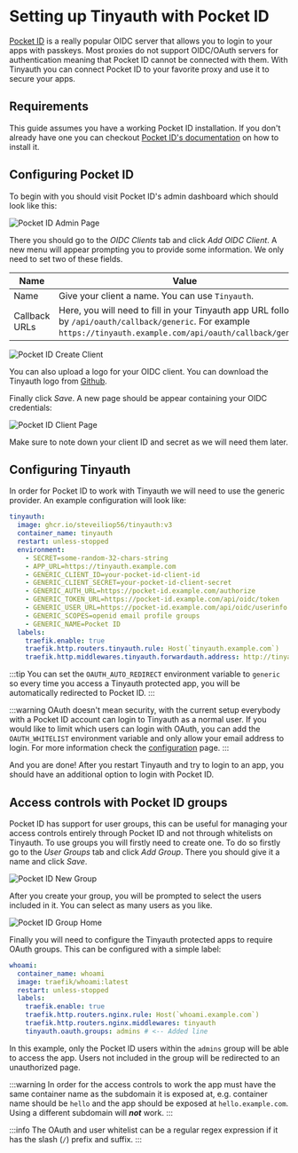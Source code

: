 # Setting up Tinyauth with Pocket ID

[Pocket ID](https://pocket-id.org) is a really popular OIDC server that allows you to login to your apps with passkeys. Most proxies do not support OIDC/OAuth servers for authentication meaning that Pocket ID cannot be connected with them. With Tinyauth you can connect Pocket ID to your favorite proxy and use it to secure your apps.

## Requirements

This guide assumes you have a working Pocket ID installation. If you don't already have one you can checkout [Pocket ID's documentation](https://pocket-id.org/docs/setup/installation) on how to install it.

## Configuring Pocket ID

To begin with you should visit Pocket ID's admin dashboard which should look like this:

![Pocket ID Admin Page](/screenshots/pocket-id-home.png)

There you should go to the _OIDC Clients_ tab and click _Add OIDC Client_. A new menu will appear prompting you to provide some information. We only need to set two of these fields.

| Name          | Value                                                                                                                                                                  |
| ------------- | ---------------------------------------------------------------------------------------------------------------------------------------------------------------------- |
| Name          | Give your client a name. You can use `Tinyauth`.                                                                                                                       |
| Callback URLs | Here, you will need to fill in your Tinyauth app URL followed by `/api/oauth/callback/generic`. For example `https://tinyauth.example.com/api/oauth/callback/generic`. |

![Pocket ID Create Client](/screenshots/pocket-id-new-client.png)

You can also upload a logo for your OIDC client. You can download the Tinyauth logo from [Github](https://github.com/steveiliop56/tinyauth/blob/main/frontend/public/logo.png).

Finally click _Save_. A new page should be appear containing your OIDC credentials:

![Pocket ID Client Page](/screenshots/pocket-id-client-page.png)

Make sure to note down your client ID and secret as we will need them later.

## Configuring Tinyauth

In order for Pocket ID to work with Tinyauth we will need to use the generic provider. An example configuration will look like:

```yaml
tinyauth:
  image: ghcr.io/steveiliop56/tinyauth:v3
  container_name: tinyauth
  restart: unless-stopped
  environment:
    - SECRET=some-random-32-chars-string
    - APP_URL=https://tinyauth.example.com
    - GENERIC_CLIENT_ID=your-pocket-id-client-id
    - GENERIC_CLIENT_SECRET=your-pocket-id-client-secret
    - GENERIC_AUTH_URL=https://pocket-id.example.com/authorize
    - GENERIC_TOKEN_URL=https://pocket-id.example.com/api/oidc/token
    - GENERIC_USER_URL=https://pocket-id.example.com/api/oidc/userinfo
    - GENERIC_SCOPES=openid email profile groups
    - GENERIC_NAME=Pocket ID
  labels:
    traefik.enable: true
    traefik.http.routers.tinyauth.rule: Host(`tinyauth.example.com`)
    traefik.http.middlewares.tinyauth.forwardauth.address: http://tinyauth:3000/api/auth/traefik
```

:::tip
You can set the `OAUTH_AUTO_REDIRECT` environment variable to `generic` so every time you access a Tinyauth protected app, you will be automatically redirected to Pocket ID.
:::

:::warning
OAuth doesn't mean security, with the current setup everybody with a Pocket ID account can login to Tinyauth as a normal user. If you would like to limit which users can login with OAuth, you can add the `OAUTH_WHITELIST` environment variable and only allow your email address to login. For more information check the [configuration](/docs/reference/configuration.md) page.
:::

And you are done! After you restart Tinyauth and try to login to an app, you should have an additional option to login with Pocket ID.

## Access controls with Pocket ID groups

Pocket ID has support for user groups, this can be useful for managing your access controls entirely through Pocket ID and not through whitelists on Tinyauth. To use groups you will firstly need to create one. To do so firstly go to the _User Groups_ tab and click _Add Group_. There you should give it a name and click _Save_.

![Pocket ID New Group](/screenshots/pocket-id-new-group.png)

After you create your group, you will be prompted to select the users included in it. You can select as many users as you like.

![Pocket ID Group Home](/screenshots/pocket-id-group-home.png)

Finally you will need to configure the Tinyauth protected apps to require OAuth groups. This can be configured with a simple label:

```yaml
whoami:
  container_name: whoami
  image: traefik/whoami:latest
  restart: unless-stopped
  labels:
    traefik.enable: true
    traefik.http.routers.nginx.rule: Host(`whoami.example.com`)
    traefik.http.routers.nginx.middlewares: tinyauth
    tinyauth.oauth.groups: admins # <-- Added line
```

In this example, only the Pocket ID users within the `admins` group will be able to access the app. Users not included in the group will be redirected to an unauthorized page.

:::warning
In order for the access controls to work the app must have the same container name as the subdomain it is exposed at, e.g. container name should be `hello` and the app should be exposed at `hello.example.com`. Using a different subdomain will **_not_** work.
:::

:::info
The OAuth and user whitelist can be a regular regex expression if it has the slash (`/`) prefix and suffix.
:::
